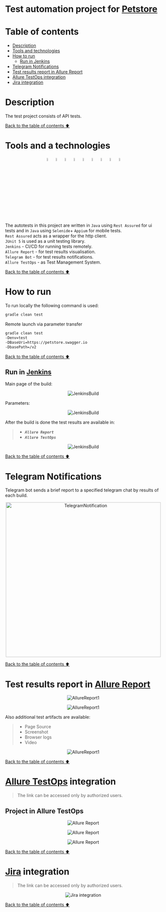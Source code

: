 # Test automation project for [Petstore](https://petstore.swagger.io/)

# <a name="TableOfContents">Table of contents</a>
+ [Description](#Description)
+ [Tools and technologies](#Technology)
+ [How to run](#HowToRun)
    + [Run in Jenkins](#RunInJenkins)
+ [Telegram Notifications](#TelegramNotifications)
+ [Test results report in Allure Report](#AllureReport)
+ [Allure TestOps integration](#AllureTestOps)
+ [Jira integration](#Jira)


# <a name="Description">Description</a>
The test project consists of API tests.

[Back to the table of contents ⬆](#TableOfContents)

# <a name="Technology">Tools and a technologies</a>

<p  align="center">
  <img src="src/test/resources/images/logo/Intelij_IDEA.svg" width="5%" alt="Intelij IDEA"/>
  <img src="src/test/resources/images/logo/Java.svg" width="5%" alt="Java"/>
  <img src="src/test/resources/images/logo/Rest_Assured.png" width="5%" alt="Rest Assured"/>
  <img src="src/test/resources/images/logo/Allure_Report.svg" width="5%" alt="Allure"/>
  <img src="src/test/resources/images/logo/Allure_Test_Ops.svg" width="5%" alt="Allure Test Ops"/>
  <img src="src/test/resources/images/logo/Gradle.svg" width="5%"  alt="Gradle"/>
  <img src="src/test/resources/images/logo/JUnit5.svg" width="5%" alt="JUnit5"/>
  <img src="src/test/resources/images/logo/Jenkins.svg"width="5%" alt="Jenkins"/>
  <img src="src/test/resources/images/logo/Telegram.svg"width="5%" alt="Telegram"/>
</p>

The autotests in this project are written in `Java` using `Rest Assured` for ui tests and in `Java` using `Selenide`+ `Appium` for mobile tests.\
`Rest Assured` acts as a wrapper for the http client.\
`JUnit 5` is used as a unit testing library.\
`Jenkins` - CI/CD for running tests remotely.\
`Allure Report` - for test results visualisation.\
`Telegram Bot` - for test results notifications.\
`Allure TestOps` - as Test Management System.

[Back to the table of contents ⬆](#TableOfContents)

# <a name="HowToRun">How to run</a>

To run locally the following command is used:
```bash
gradle clean test
```
Remote launch via parameter transfer
```bash
gradle clean test
-Denv=test
-DBaseUri=https://petstore.swagger.io
-DbasePath=/v2
```

[Back to the table of contents ⬆](#TableOfContents)

## <a name="RunInJenkins">Run in [Jenkins](https://jenkins.autotests.cloud/job/C20-miserylab-api_test_project/)</a>
Main page of the build:

<p  align="center">
  <img src="src/test/resources/images/jenkins1.png" alt="JenkinsBuild"/>
</p>

Parameters:

<p  align="center">
  <img src="src/test/resources/images/jenkins2.png" alt="JenkinsBuild"/>
</p>

After the build is done the test results are available in:
>- <code><strong>*Allure Report*</strong></code>
>- <code><strong>*Allure TestOps*</strong></code>

<p  align="center">
  <img src="src/test/resources/images/jenkins3.png" alt="JenkinsBuild"/>
</p>


[Back to the table of contents ⬆](#TableOfContents)


# <a name="TelegramNotifications">Telegram Notifications</a>
Telegram bot sends a brief report to a specified telegram chat by results of each build.
<p  align="center">
<img src="src/test/resources/images/telegram.png" width="500" alt="TelegramNotification" >
</p>


[Back to the table of contents ⬆](#TableOfContents)

# <a name="AllureReport">Test results report in [Allure Report](https://jenkins.autotests.cloud/job/C20-miserylab-api_test_project/6/allure/)</a>

<p align="center">
  <img src="src/test/resources/images/allure1.png" alt="AllureReport1">
</p>

<p align="center">
  <img src="src/test/resources/images/allure2.png" alt="AllureReport1">
</p>

Also additional test artifacts are available:
>- Page Source
>- Screenshot
>- Browser logs
>- Video

<p align="center">
  <img src="src/test/resources/images/allure3.png" alt="AllureReport1">
</p>

[Back to the table of contents ⬆](#TableOfContents)

# <a name="AllureTestOps">[Allure TestOps](https://allure.autotests.cloud/project/3666/dashboards) integration</a>
> The link can be accessed only by authorized users.

## <a name="AllureTestOpsProject">Project in Allure TestOps</a>

<p align="center">
  <img src="src/test/resources/images/testops1.png" alt="Allure Report"/>
</p>

<p align="center">
  <img src="src/test/resources/images/testops2.png" alt="Allure Report"/>
</p>

<p align="center">
  <img src="src/test/resources/images/testops3.png" alt="Allure Report"/>
</p>


[Back to the table of contents ⬆](#TableOfContents)

# <a name="Jira">[Jira](https://jira.autotests.cloud/browse/HOMEWORK-880) integration</a>
> The link can be accessed only by authorized users.

<p align="center">
  <img src="src/test/resources/images/jira.png" alt="Jira integration"/>
</p>

[Back to the table of contents ⬆](#TableOfContents)
